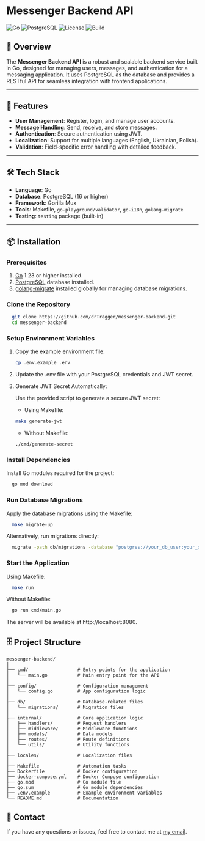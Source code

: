 # Messenger Backend API

![Go](https://img.shields.io/badge/Go-1.23-blue)
![PostgreSQL](https://img.shields.io/badge/PostgreSQL-16-blue)
![License](https://img.shields.io/badge/License-MIT-green)
![Build](https://img.shields.io/badge/Build-Passing-brightgreen)

## 📖 Overview

The **Messenger Backend API** is a robust and scalable backend service built in Go, designed for managing users, messages, and authentication for a messaging application. It uses PostgreSQL as the database and provides a RESTful API for seamless integration with frontend applications.

---

## 🚀 Features

- **User Management**: Register, login, and manage user accounts.
- **Message Handling**: Send, receive, and store messages.
- **Authentication**: Secure authentication using JWT.
- **Localization**: Support for multiple languages (English, Ukrainian, Polish).
- **Validation**: Field-specific error handling with detailed feedback.

---

## 🛠️ Tech Stack

- **Language**: Go
- **Database**: PostgreSQL (16 or higher)
- **Framework**: Gorilla Mux
- **Tools**: Makefile, `go-playground/validator`, `go-i18n`, `golang-migrate`
- **Testing**: `testing` package (built-in)

---

## 📦 Installation

### Prerequisites

1. [Go](https://go.dev/dl/) 1.23 or higher installed.
2. [PostgreSQL](https://www.postgresql.org/) database installed.
3. [golang-migrate](https://github.com/golang-migrate/migrate) installed globally for managing database migrations.

### Clone the Repository

```bash
  git clone https://github.com/drTragger/messenger-backend.git
  cd messenger-backend
```

### Setup Environment Variables

1. Copy the example environment file:

    ```bash
    cp .env.example .env
    ```

2. Update the .env file with your PostgreSQL credentials and JWT secret.

3. Generate JWT Secret Automatically:

    Use the provided script to generate a secure JWT secret:

    * Using Makefile:
   
    ```bash
    make generate-jwt
    ```
   
    * Without Makefile:

    ```bash
    ./cmd/generate-secret
    ```

### Install Dependencies

Install Go modules required for the project:

```bash
  go mod download
```

### Run Database Migrations

Apply the database migrations using the Makefile:

```bash
  make migrate-up
```

Alternatively, run migrations directly:

```bash
  migrate -path db/migrations -database "postgres://your_db_user:your_db_password@localhost:5432/messenger?sslmode=disable" up
```

### Start the Application

Using Makefile:

```bash
  make run
```

Without Makefile:

```bash
  go run cmd/main.go
```

The server will be available at http://localhost:8080.

## 🗄️ Project Structure

```plaintext
messenger-backend/
│
├── cmd/                  # Entry points for the application
│   └── main.go           # Main entry point for the API
│
├── config/               # Configuration management
│   └── config.go         # App configuration logic
│
├── db/                   # Database-related files
│   └── migrations/       # Migration files
│
├── internal/             # Core application logic
│   ├── handlers/         # Request handlers
│   ├── middleware/       # Middleware functions
│   ├── models/           # Data models
│   ├── routes/           # Route definitions
│   └── utils/            # Utility functions
│
├── locales/              # Localization files
│
├── Makefile              # Automation tasks
├── Dockerfile            # Docker configuration
├── docker-compose.yml    # Docker Compose configuration
├── go.mod                # Go module file
├── go.sum                # Go module dependencies
├── .env.example          # Example environment variables
└── README.md             # Documentation
```

## 📧 Contact

If you have any questions or issues, feel free to contact me at [my email](mailto:mishaponomarenko11082001@gmail.com).